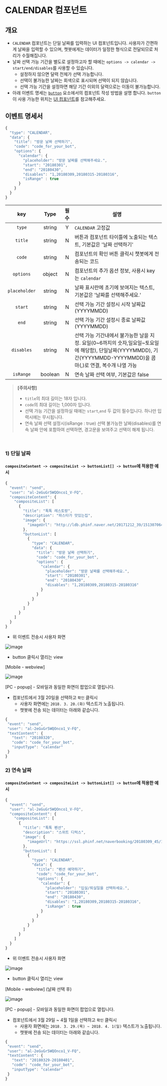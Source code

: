 # **CALENDAR 컴포넌트**

## 개요
* `CALENDAR` 컴포넌트는 단일 날짜를 입력하는 UI 컴포넌트입니다. 사용자가 간편하게 날짜을 입력할 수 있으며, 챗봇에게는 데이터가 일정한 형식으로 전달되므로 처리가 수월해집니다.
* 날짜 선택 가능 기간을 별도로 설정하고자 할 때에는 `options -> calendar -> start/end/disables`를 사용할 수 있습니다.
  * 설정하지 않으면 달력 전체가 선택 가능합니다.
  * 선택이 불가능한 날짜는 회색으로 표시되며 선택이 되지 않습니다.
  * 선택 가능 기간을 설정하면 해당 기간 이외의 달력으로는 이동이 불가능합니다.
* 아래 이벤트 명세는 [`button`](/README.md#button-object) 요소에서의 컴포넌트 작성 방법을 설명 합니다. `button`이 사용 가능한 위치는 [UI 컴포넌트](/ui_component_v1.md)를 참고해주세요. 

## 이벤트 명세서
```javascript
{
  "type": "CALENDAR",
  "data": {
    "title": "방문 날짜 선택하기",
    "code": "code_for_your_bot",
    "options": {
      "calendar": {
        "placeholder": "방문 날짜를 선택해주세요.",
        "start": "20180301",
        "end": "20180430",        
        "disables": "1,20180309,20180315-20180316",
        "isRange" : true
      }
    }
  }
}
```

| key | Type | 필수 | 설명 |
|:---:|:----:|:----:|------|
| `type` | string | Y | `CALENDAR` 고정값 |
| `title` | string | N | 버튼과 컴포넌트 타이틀에 노출되는 텍스트, 기본값은 '날짜 선택하기'|
| `code` | string | N | 컴포넌트의 확인 버튼 클릭시 챗봇에게 전송되는 코드 |
| `options` | object | N | 컴포넌트의 추가 옵션 정보, 사용시 key는 `calendar` |
| `placeholder` | string | N | 날짜 표시란에 초기에 보여지는 텍스트, 기본값은 '날짜를 선택해주세요.' |
| `start` | string | N | 선택 가능 기간 설정시 시작 날짜값 (YYYYMMDD) |
| `end` | string | N | 선택 가능 기간 설정시 종료 날짜값 (YYYYMMDD) |
| `disables` | string | N | 선택 가능 기간내에서 불가능한 날을 지정. 요일(0\~6까지의 숫자,일요일\~토요일에 해당함), 단일날짜(YYYYMMDD), 기간(YYYYMMDD-YYYYMMDD)을 콤마(,)로 연결, 복수개 나열 가능 |
| `isRange` | boolean | N | 연속 날짜 선택 여부, 기본값은 false |

> **[주의사항]**
> * `title`의 최대 길이는 18자 입니다.
> * `code`의 최대 길이는 1,000자 입니다.
> * 선택 가능 기간을 설정하실 때에는 `start`,`end` 두 값이 필수입니다. 하나만 입력시에는 무시됩니다. 
> * 연속 날짜 선택 설정시(isRange : true) 선택 불가능한 날짜(disables)를 연속 날짜 안에 포함하여 선택하면, 경고문을 보여주고 선택이 해제 됩니다.
<br>

### 1) 단일 날짜
#### `compositeContent -> compositeList -> buttonList[] -> button`에 적용한 예시
```javascript
{
  "event": "send",
  "user": "al-2eGuGr5WQOnco1_V-FQ",
  "compositeContent": {
    "compositeList": [
      {
        "title": "톡톡 레스토랑",
        "description": "파스타가 맛있는집",
        "image": {
          "imageUrl": "http://ldb.phinf.naver.net/20171212_39/1513070642332Sre4X_JPEG/lLWrszsMNIW4RLx5R_or39IB.JPG.jpg"
        },
        "buttonList": [
          {
            "type": "CALENDAR",
            "data": {
              "title": "방문 날짜 선택하기",
              "code": "code_for_your_bot",
              "options": {
                "calendar": {
                  "placeholder": "방문 날짜를 선택해주세요.",
                  "start": "20180301",
                  "end": "20180430",
                  "disables": "1,20180309,20180315-20180316"
                }
              }
            }
          }
        ]
      }
    ]
  }
}
```
 * 위 이벤트 전송시 사용자 화면
 
![image](/images/calendar-component-chat.PNG)

 * button 클릭시 열리는 view
 
[Mobile - webview]

![image](/images/calendar-component.PNG)

[PC - popup] - 모바일과 동일한 화면이 팝업으로 열립니다.

 * 컴포넌트에서 3월 20일을 선택하고 `확인` 클릭시
   * 사용자 화면에는 `2018. 3. 20.(화)` 텍스트가 노출됩니다.
   * 챗봇에 전송 되는 데이터는 아래와 같습니다.
 ```javascript
 {
  "event": "send",
  "user": "al-2eGuGr5WQOnco1_V-FQ",
  "textContent": {
    "text": "20180320",
    "code": "code_for_your_bot",
    "inputType": "calendar"
  }
}
```

### 2) 연속 날짜
#### `compositeContent -> compositeList -> buttonList[] -> button`에 적용한 예시
```javascript
{
  "event": "send",
  "user": "al-2eGuGr5WQOnco1_V-FQ",
  "compositeContent": {
    "compositeList": [
      {
        "title": "톡톡 펜션",
        "description": "스위트 디럭스",
        "image": {
          "imageUrl": "https://ssl.phinf.net/naverbooking/20180309_45/1520573251611uJEvu_JPEG/fd120edc23805aa842b2a228596595cb.jpg"
        },
        "buttonList": [
          {
            "type": "CALENDAR",
            "data": {
              "title": "펜션 예약하기",
              "code": "code_for_your_bot",
              "options": {
                "calendar": {
                  "placeholder": "입실/퇴실일을 선택하세요.",
                  "start": "20180301",
                  "end": "20180430",
                  "disables": "1,20180309,20180315-20180316",
                  "isRange" : true
                }
              }
            }
          }
        ]
      }
    ]
  }
}
```
 * 위 이벤트 전송시 사용자 화면
 
![image](/images/calendar-component2-chat.png)

 * button 클릭시 열리는 view
 
[Mobile - webview] (날짜 선택 후)

![image](/images/calendar-component2.png)

[PC - popup] - 모바일과 동일한 화면이 팝업으로 열립니다.

 * 컴포넌트에서 3월 29일 ~ 4월 1일을 선택하고 `확인` 클릭시
   * 사용자 화면에는 `2018. 3. 29.(목) ~ 2018. 4. 1(일)` 텍스트가 노출됩니다.
   * 챗봇에 전송 되는 데이터는 아래와 같습니다.
 ```javascript
 {
  "event": "send",
  "user": "al-2eGuGr5WQOnco1_V-FQ",
  "textContent": {
    "text": "20180329-20180401",
    "code": "code_for_your_bot",
    "inputType": "calendar"
  }
}
```
